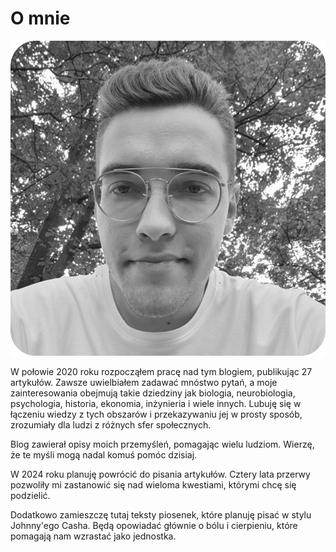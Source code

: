 # O mnie

![Moja morda](images/face.png)

W połowie 2020 roku rozpocząłem pracę nad tym blogiem, publikując 27 artykułów. Zawsze uwielbiałem zadawać mnóstwo pytań, a moje zainteresowania obejmują takie dziedziny jak biologia, neurobiologia, psychologia, historia, ekonomia, inżynieria i wiele innych. Lubuję się w łączeniu wiedzy z tych obszarów i przekazywaniu jej w prosty sposób, zrozumiały dla ludzi z różnych sfer społecznych.

Blog zawierał opisy moich przemyśleń, pomagając wielu ludziom. Wierzę, że te myśli mogą nadal komuś pomóc dzisiaj.

W 2024 roku planuję powrócić do pisania artykułów. Cztery lata przerwy pozwoliły mi zastanowić się nad wieloma kwestiami, którymi chcę się podzielić.

Dodatkowo zamieszczę tutaj teksty piosenek, które planuję pisać w stylu Johnny'ego Casha. Będą opowiadać głównie o bólu i cierpieniu, które pomagają nam wzrastać jako jednostka.
